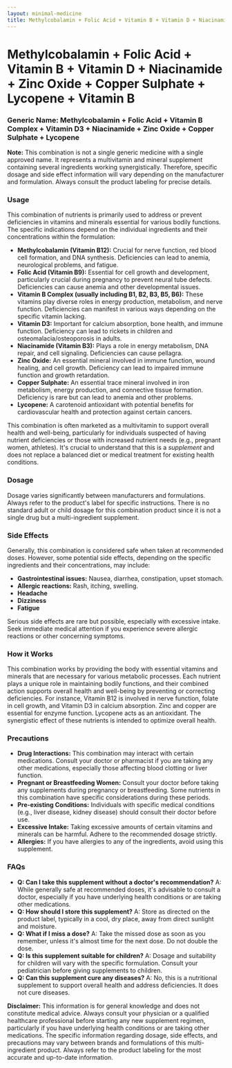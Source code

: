 ```yaml
---
layout: minimal-medicine
title: Methylcobalamin + Folic Acid + Vitamin B + Vitamin D + Niacinamide + Zinc Oxide + Copper Sulphate + Lycopene + Vitamin B
---
```


# Methylcobalamin + Folic Acid + Vitamin B + Vitamin D + Niacinamide + Zinc Oxide + Copper Sulphate + Lycopene + Vitamin B
### Generic Name:  Methylcobalamin + Folic Acid + Vitamin B Complex + Vitamin D3 + Niacinamide + Zinc Oxide + Copper Sulphate + Lycopene


**Note:**  This combination is not a single generic medicine with a single approved name. It represents a multivitamin and mineral supplement containing several ingredients working synergistically.  Therefore, specific dosage and side effect information will vary depending on the manufacturer and formulation. Always consult the product labeling for precise details.


### Usage

This combination of nutrients is primarily used to address or prevent deficiencies in vitamins and minerals essential for various bodily functions. The specific indications depend on the individual ingredients and their concentrations within the formulation:


* **Methylcobalamin (Vitamin B12):** Crucial for nerve function, red blood cell formation, and DNA synthesis. Deficiencies can lead to anemia, neurological problems, and fatigue.
* **Folic Acid (Vitamin B9):**  Essential for cell growth and development, particularly crucial during pregnancy to prevent neural tube defects. Deficiencies can cause anemia and other developmental issues.
* **Vitamin B Complex (usually including B1, B2, B3, B5, B6):**  These vitamins play diverse roles in energy production, metabolism, and nerve function. Deficiencies can manifest in various ways depending on the specific vitamin lacking.
* **Vitamin D3:** Important for calcium absorption, bone health, and immune function. Deficiency can lead to rickets in children and osteomalacia/osteoporosis in adults.
* **Niacinamide (Vitamin B3):**  Plays a role in energy metabolism, DNA repair, and cell signaling.  Deficiencies can cause pellagra.
* **Zinc Oxide:** An essential mineral involved in immune function, wound healing, and cell growth. Deficiency can lead to impaired immune function and growth retardation.
* **Copper Sulphate:**  An essential trace mineral involved in iron metabolism, energy production, and connective tissue formation. Deficiency is rare but can lead to anemia and other problems.
* **Lycopene:** A carotenoid antioxidant with potential benefits for cardiovascular health and protection against certain cancers.


This combination is often marketed as a multivitamin to support overall health and well-being, particularly for individuals suspected of having nutrient deficiencies or those with increased nutrient needs (e.g., pregnant women, athletes).  It's crucial to understand that this is a *supplement* and does not replace a balanced diet or medical treatment for existing health conditions.


### Dosage

Dosage varies significantly between manufacturers and formulations.  Always refer to the product's label for specific instructions.  There is no standard adult or child dosage for this combination product since it is not a single drug but a multi-ingredient supplement.


### Side Effects

Generally, this combination is considered safe when taken at recommended doses. However, some potential side effects, depending on the specific ingredients and their concentrations, may include:


* **Gastrointestinal issues:** Nausea, diarrhea, constipation, upset stomach.
* **Allergic reactions:**  Rash, itching, swelling.
* **Headache**
* **Dizziness**
* **Fatigue**


Serious side effects are rare but possible, especially with excessive intake.  Seek immediate medical attention if you experience severe allergic reactions or other concerning symptoms.


### How it Works

This combination works by providing the body with essential vitamins and minerals that are necessary for various metabolic processes. Each nutrient plays a unique role in maintaining bodily functions, and their combined action supports overall health and well-being by preventing or correcting deficiencies. For instance, Vitamin B12 is involved in nerve function, folate in cell growth, and Vitamin D3 in calcium absorption.  Zinc and copper are essential for enzyme function. Lycopene acts as an antioxidant.  The synergistic effect of these nutrients is intended to optimize overall health.



### Precautions


* **Drug Interactions:** This combination may interact with certain medications. Consult your doctor or pharmacist if you are taking any other medications, especially those affecting blood clotting or liver function.
* **Pregnant or Breastfeeding Women:** Consult your doctor before taking any supplements during pregnancy or breastfeeding. Some nutrients in this combination have specific considerations during these periods.
* **Pre-existing Conditions:**  Individuals with specific medical conditions (e.g., liver disease, kidney disease) should consult their doctor before use.
* **Excessive Intake:** Taking excessive amounts of certain vitamins and minerals can be harmful.  Adhere to the recommended dosage strictly.
* **Allergies:** If you have allergies to any of the ingredients, avoid using this supplement.


### FAQs

* **Q: Can I take this supplement without a doctor's recommendation?** A: While generally safe at recommended doses, it's advisable to consult a doctor, especially if you have underlying health conditions or are taking other medications.
* **Q: How should I store this supplement?** A: Store as directed on the product label, typically in a cool, dry place, away from direct sunlight and moisture.
* **Q: What if I miss a dose?** A: Take the missed dose as soon as you remember, unless it's almost time for the next dose.  Do not double the dose.
* **Q: Is this supplement suitable for children?** A: Dosage and suitability for children will vary with the specific formulation. Consult your pediatrician before giving supplements to children.
* **Q:  Can this supplement cure any diseases?** A: No, this is a nutritional supplement to support overall health and address deficiencies. It does not cure diseases.


**Disclaimer:** This information is for general knowledge and does not constitute medical advice.  Always consult your physician or a qualified healthcare professional before starting any new supplement regimen, particularly if you have underlying health conditions or are taking other medications.  The specific information regarding dosage, side effects, and precautions may vary between brands and formulations of this multi-ingredient product.  Always refer to the product labeling for the most accurate and up-to-date information.
